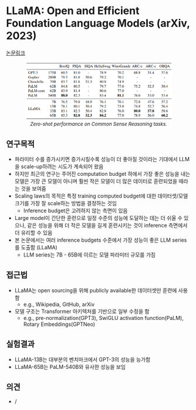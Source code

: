 # LLaMA: Open and Efficient Foundation Language Models (arXiv, 2023)

[논문링크](https://arxiv.org/abs/2302.13971)

<p align="center">
    <img width="400" alt='fig1' src="../img/touvron2023llama.png?raw=true"></br>
    <em><font size=2>Zero-shot performance on Common Sense Reasoning tasks.</font></em>
</p>

## 연구목적
- 파라미터 수를 증가시키면 증가시킬수록 성능이 더 좋아질 것이라는 기대에서 LLM을 scale-up하려는 시도가 계속되어 왔음
- 하지만 최근의 연구는 주어진 computation budget 하에서 가장 좋은 성능을 내는 모델은 가장 큰 모델이 아니며 훨씬 작은 모델이 더 많은 데이터로 훈련되었을 때라는 것을 보여줌
- Scaling laws의 목적은 특정 training computed budget에 대한 데이터셋/모델 크기를 가장 잘 scale하는 방법을 결정하는 것임
  - Inference budget은 고려하지 않는 측면이 있음
- Large model이 간단한 훈련으로 일정 수준의 성능에 도달하는 데는 더 쉬울 수 있으나, 같은 성능을 위해 더 작은 모델을 길게 훈련시키는 것이 inference 측면에서 더 유리할 수 있음
- 본 논문에서는 여러 inference budgets 수준에서 가장 성능이 좋은 LLM series를 도출함 (LLaMA)
  - LLM series는 7B - 65B에 이르는 모델 파라미터 규모를 가짐

## 접근법
- LLaMA는 open sourcing을 위해 publicly available한 데이터셋만 훈련에 사용함
  - e.g., Wikipedia, GitHub, arXiv
- 모델 구조는 Transformer 아키텍처를 기반으로 일부 수정을 함
  - e.g., pre-normalization(GPT3), SwiGLU activation function(PaLM), Rotary Embeddings(GPTNeo)

## 실험결과
- LLaMA-13B는 대부분의 벤치마크에서 GPT-3의 성능을 능가함
- LLaMA-65B는 PaLM-540B와 유사한 성능을 보임

## 의견
- /